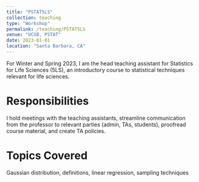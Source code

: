 ```yaml
---
title: "PSTAT5LS"
collection: teaching
type: "Workshop"
permalink: /teaching/PSTAT5LS
venue: "UCSB, PSTAT"
date: 2023-01-01
location: "Santa Barbara, CA"
---
```


For Winter and Spring 2023, I am the head teaching assistant for Statistics for Life Sciences (5LS), an introductory course to statistical techniques relevant for life sciences.

Responsibilities
======
I hold meetings with the teaching assistants, streamline communication from the professor to relevant parties (admin, TAs, students), proofread course material, and create TA policies.

Topics Covered
======
Gaussian distribution, definitions, linear regression, sampling techniques
